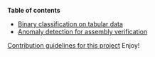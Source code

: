 **Table of contents**
- [Binary classification on tabular data](#https://github.com/esorq/ml-portfolio/blob/main/projects/classification/Binary_classifcation_for_breast_cancer_diagnosis.ipynb)
- [Anomaly detection for assembly verification](#anomaly-detection-for-assembly-verification) 

[Contribution guidelines for this project](Binary_classifcation_for_breast_cancer_diagnosis.ipynb)
Enjoy!

